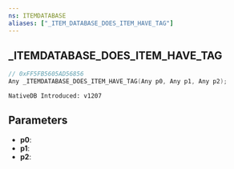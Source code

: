 ```yaml
---
ns: ITEMDATABASE
aliases: ["_ITEM_DATABASE_DOES_ITEM_HAVE_TAG"]
---
```

## _ITEMDATABASE_DOES_ITEM_HAVE_TAG

```c
// 0xFF5FB5605AD56856
Any _ITEMDATABASE_DOES_ITEM_HAVE_TAG(Any p0, Any p1, Any p2);
```

```
NativeDB Introduced: v1207
```

## Parameters
* **p0**:
* **p1**:
* **p2**:
